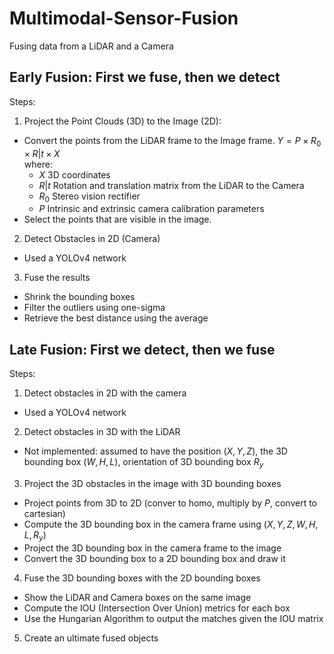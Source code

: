 # Multimodal-Sensor-Fusion
Fusing data from a LiDAR and a Camera


## Early Fusion: First we fuse, then we detect
Steps:
1. Project the Point Clouds (3D) to the Image (2D):
  - Convert the points from the LiDAR frame to the Image frame.
  $Y = P \times R_0 \times R|t \times X$\
  where:
    - $X$ 3D coordinates
    - $R|t$ Rotation and translation matrix from the LiDAR to the Camera
    - $R_0$ Stereo vision rectifier
    - $P$ Intrinsic and extrinsic camera calibration parameters 
  - Select the points that are visible in the image.
2. Detect Obstacles in 2D (Camera)
  - Used a YOLOv4 network
3. Fuse the results
  - Shrink the bounding boxes
  - Filter the outliers using one-sigma
  - Retrieve the best distance using the average


## Late Fusion: First we detect, then we fuse
Steps:
1. Detect obstacles in 2D with the camera
  - Used a YOLOv4 network
2. Detect obstacles in 3D with the LiDAR
  - Not implemented: assumed to have the position $(X, Y, Z)$, the 3D bounding box $(W, H, L)$, orientation of 3D bounding box $R_y$
3. Project the 3D obstacles in the image with 3D bounding boxes
  - Project points from 3D to 2D (conver to homo, multiply by $P$, convert to cartesian)
  - Compute the 3D bounding box in the camera frame using $(X, Y, Z, W, H, L , R_y)$
  - Project the 3D bounding box in the camera frame to the image
  - Convert the 3D bounding box to a 2D bounding box and draw it
4. Fuse the 3D bounding boxes with the 2D bounding boxes
  - Show the LiDAR and Camera boxes on the same image
  - Compute the IOU (Intersection Over Union) metrics for each box
  - Use the Hungarian Algorithm to output the matches given the IOU matrix
5. Create an ultimate fused objects
